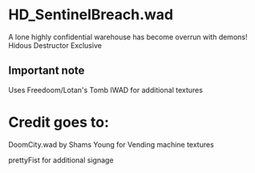 # HD_SentinelBreach.wad
A lone highly confidential warehouse has become overrun with demons! Hidous Destructor Exclusive 

## Important note
Uses Freedoom/Lotan's Tomb IWAD for additional textures

# Credit goes to:
DoomCity.wad by Shams Young for Vending machine textures

prettyFist for additional signage 
